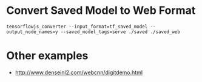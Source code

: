 # Convert Saved Model to Web Format

`tensorflowjs_converter --input_format=tf_saved_model --output_node_names=y --saved_model_tags=serve ./saved ./saved_web`

# Other examples

*   http://www.denseinl2.com/webcnn/digitdemo.html
